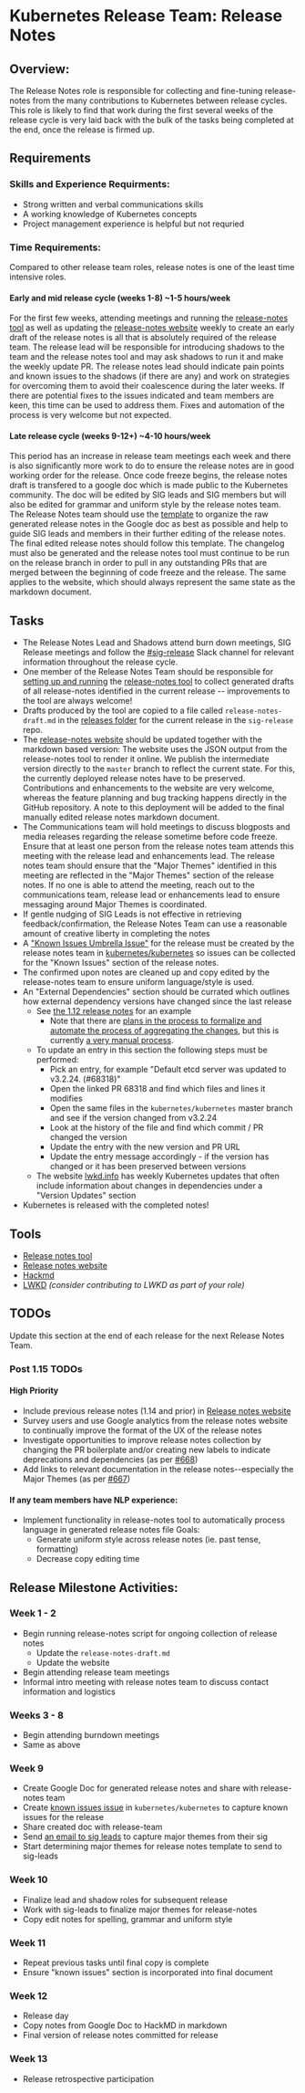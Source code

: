 # Kubernetes Release Team: Release Notes

## Overview:

The Release Notes role is responsible for collecting and fine-tuning release-notes from the many contributions to Kubernetes between release cycles. This role is likely to find that work during the first several weeks of the release cycle is very laid back with the bulk of the tasks being completed at the end, once the release is firmed up.

## Requirements

### Skills and Experience Requirments:

* Strong written and verbal communications skills
* A working knowledge of Kubernetes concepts
* Project management experience is helpful but not requried

### Time Requirements:

Compared to other release team roles, release notes is one of the least time
intensive roles.
#### Early and mid release cycle (weeks 1-8) ~1-5 hours/week
For the first few weeks, attending meetings and running the
[release-notes tool](https://github.com/kubernetes/release/tree/master/cmd/release-notes)
as well as updating the
[release-notes website](https://github.com/kubernetes-sigs/release-notes)
weekly to create an early draft of the release notes is all that is absolutely
required of the release team. The release lead will be responsible for introducing
shadows to the team and the release notes tool and may ask shadows to run it
and make the weekly update PR. The release notes lead should indicate pain
points and known issues to the shadows (if there are any) and work on strategies
for overcoming them to avoid their coalescence during the later weeks. If there
are potential fixes to the issues indicated and team members are keen, this time
can be used to address them. Fixes and automation of the process is very welcome
but not expected.

#### Late release cycle (weeks 9-12+) ~4-10 hours/week
This period has an increase in release team  meetings each week and there is
also significantly more work to do to ensure the release notes are in good
working order for the release. Once code freeze begins, the release notes draft
is transfered to a google doc which is made public to the Kubernetes community.
The doc will be edited by SIG leads and SIG members but will also be edited for
grammar and uniform style by the release notes team. The Release Notes team
should use the [template](relnotes-template.md) to organize the raw generated release notes
in the Google doc as best as possible and help to guide SIG leads and members in their further
editing of the release notes. The final edited release notes should follow this
template. The changelog must also be generated and the release notes tool must continue to be run on the release
branch in order to pull in any outstanding PRs that are merged between the
beginning of code freeze and the release. The same applies to the website, which
should always represent the same state as the markdown document.


## Tasks

- The Release Notes Lead and Shadows attend burn down meetings, SIG Release meetings and follow the [#sig-release](https://kubernetes.slack.com/messages/C2C40FMNF) Slack channel for relevant information throughout the release cycle.
- One member of the Release Notes Team should be responsible for [setting up and running](setup-tool.md) the [release-notes tool](https://github.com/kubernetes/release/tree/master/cmd/release-notes) to collect generated drafts of all release-notes identified in the current release -- improvements to the tool are always welcome!
- Drafts produced by the tool are copied to a file called `release-notes-draft.md` in the [releases folder](../../../releases) for the current release in the `sig-release` repo.
- The [release-notes website](https://github.com/kubernetes-sigs/release-notes)
  should be updated together with the markdown based version: The website uses the
  JSON output from the release-notes tool to render it online. We publish the
  intermediate version directly to the `master` branch to reflect the current
  state. For this, the currently deployed release notes have to be preserved.
  Contributions and enhancements to the website are very welcome, whereas the
  feature planning and bug tracking happens directly in the GitHub repository. A
  note to this deployment will be added to the final manually edited release
  notes markdown document.
- The Communications team will hold meetings to discuss blogposts and media releases regarding the release sometime before code freeze. Ensure that at least one person from the release notes team attends this meeting with the release lead and enhancements lead. The release notes team should ensure that the "Major Themes" identified in this meeting are reflected in the "Major Themes" section of the release notes. If no one is able to attend the meeting, reach out to the communications team, release lead or enhancements lead to ensure messaging around Major Themes is coordinated.
- If gentle nudging of SIG Leads is not effective in retrieving feedback/confirmation, the Release Notes Team can use a reasonable amount of creative liberty in completing the notes
- A ["Known Issues Umbrella Issue"](known-issues-bucket.md) for the release must be created by the release notes team in [kubernetes/kubernetes](https://github.com/kubernetes/kubernetes/issues/new) so issues can be collected for the "Known Issues" section of the release notes.
- The confirmed upon notes are cleaned up and copy edited by the release-notes team to ensure uniform language/style is used.
- An "External Dependencies" section should be currated which outlines how external dependency versions have changed since the last release
  - See [the 1.12 release notes](https://github.com/kubernetes/kubernetes/blob/master/CHANGELOG-1.12.md#external-dependencies) for an example
	- Note that there are [plans in the process to formalize and automate the process of aggregating the changes](https://github.com/kubernetes/community/issues/2234), but this is currently [a very manual process](https://github.com/kubernetes/sig-release/pull/398).
  - To update an entry in this section the following steps must be performed:
    - Pick an entry, for example "Default etcd server was updated to v3.2.24. (#68318)"
    - Open the linked PR 68318 and find which files and lines it modifies
    - Open the same files in the `kubernetes/kubernetes` master branch and see if the version changed from v3.2.24
    - Look at the history of the file and find which commit / PR changed the version
    - Update the entry with the new version and PR URL
    - Update the entry message accordingly - if the version has changed or it has been preserved between versions
  - The website [lwkd.info](http://lwkd.info/) has weekly Kubernetes updates that often include information about changes in dependencies under a "Version Updates" section
- Kubernetes is released with the completed notes!

## Tools

- [Release notes tool](https://github.com/kubernetes/release/tree/master/cmd/release-notes)
- [Release notes website](https://relnotes.k8s.io)
- [Hackmd](https://hackmd.io/)
- [LWKD](http://lwkd.info) *(consider contributing to LWKD as part of your role)*

## TODOs

Update this section at the end of each release for the next Release Notes Team.

### Post 1.15 TODOs

#### High Priority
- Include previous release notes (1.14 and prior) in [Release notes website](https://relnotes.k8s.io)
- Survey users and use Google analytics from the release notes website to continually improve the format of the UX of the release notes
- Investigate opportunities to improve release notes collection by changing the
  PR boilerplate and/or creating new labels to indicate deprecations and
  dependencies (as per [#668](https://github.com/kubernetes/sig-release/issues/668))
- Add links to relevant documentation in the release notes--especially the
  Major Themes (as per [#667](https://github.com/kubernetes/sig-release/issues/667))

#### If any team members have NLP experience:
- Implement functionality in release-notes tool to automatically process language in generated release notes file
  Goals:
    - Generate uniform style across release notes (ie. past tense, formatting)
    - Decrease copy editing time

## Release Milestone Activities:

### Week 1 - 2

- Begin running release-notes script for ongoing collection of release notes
    - Update the `release-notes-draft.md`
    - Update the website
- Begin attending release team meetings
- Informal intro meeting with release notes team to discuss contact information and logistics


### Weeks 3 - 8

- Begin attending burndown meetings
- Same as above


### Week 9

- Create Google Doc for generated release notes and share with release-notes team
- Create [known issues issue](known-issues-bucket.md) in `kubernetes/kubernetes` to capture known issues for the release
- Share created doc with release-team
- Send [an email to sig leads](sig-leads-email.md) to capture major themes from their sig
- Start determining major themes for release notes template to send to sig-leads


### Week 10

- Finalize lead and shadow roles for subsequent release
- Work with sig-leads to finalize major themes for release-notes
- Copy edit notes for spelling, grammar and uniform style


### Week 11

- Repeat previous tasks until final copy is complete
- Ensure "known issues" section is incorporated into final document

### Week 12

- Release day
- Copy notes from Google Doc to HackMD in markdown
- Final version of release notes committed for release

### Week 13

- Release retrospective participation
